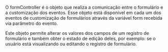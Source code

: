 O formController é o objeto que realiza a comunicação entre o formulário e a customização dos eventos. Esse objeto está disponível em cada um dos eventos de customização de formulários através da variável form recebida via parâmetro do evento. 

Este objeto permite alterar os valores dos campos de um registro de formulário e também obter o estado de edição deles, por exemplo: se o usuário está visualizando ou editando o registro de formulário. 